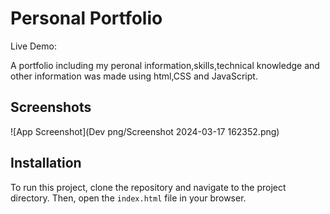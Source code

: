 
# Personal Portfolio

Live Demo:

A portfolio including my peronal information,skills,technical knowledge and other information was made using html,CSS and JavaScript.


## Screenshots

![App Screenshot](Dev png/Screenshot 2024-03-17 162352.png)

## Installation

To run this project, clone the repository and navigate to the project directory. Then, open the `index.html` file in your browser.
